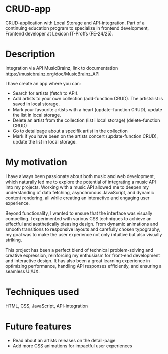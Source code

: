 # CRUD-app

CRUD-application with Local Storage and API-integration.
Part of a continuing education program to specialize in frontend development, Frontend developer at Lexicon IT-Proffs (FE-24/25).

# Description

Integration via API MusicBrainz, link to documentation https://musicbrainz.org/doc/MusicBrainz_API

I have create an app where you can:

- Search for artists (fetch to API).
- Add artists to your own collection (add-function CRUD). The artistslist is saved in local storage.
- Mark your favourite artists with a heart (update-function CRUD), update the list in local storage. 
- Delete an artist from the collection (list i local storage) (delete-function CRUD)
- Go to detailpage about a specifik artist in the collection
- Mark if you have been on the artists concert (update-function CRUD), update the list in local storage.

# My motivation

I have always been passionate about both music and web development, which naturally led me to explore the potential of integrating a music API into my projects. Working with a music API allowed me to deepen my understanding of data fetching, asynchronous JavaScript, and dynamic content rendering, all while creating an interactive and engaging user experience.

Beyond functionality, I wanted to ensure that the interface was visually compelling. I experimented with various CSS techniques to achieve an effectful and aesthetically pleasing design. From dynamic animations and smooth transitions to responsive layouts and carefully chosen typography, my goal was to make the user experience not only intuitive but also visually striking.

This project has been a perfect blend of technical problem-solving and creative expression, reinforcing my enthusiasm for front-end development and interactive design. It has also been a great learning experience in optimizing performance, handling API responses efficiently, and ensuring a seamless UI/UX.

# Techniques used

HTML, CSS, JavaScript, API-integration

# Future features

- Read about an artists releases on the detail-page
- Add more CSS animations for impactful user experiences
